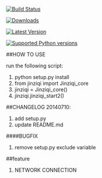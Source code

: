 [![Build Status](https://travis-ci.org/snowleung/jinziqi_python.svg?branch=master)](https://travis-ci.org/snowleung/jinziqi_python)

[![Downloads](https://pypip.in/download/jinziqi/badge.svg)](https://pypi.python.org/pypi/jinziqi/)

[![Latest Version](https://pypip.in/version/jinziqi/badge.svg)](https://pypi.python.org/pypi/jinziqi/)

[![Supported Python versions](https://pypip.in/py_versions/jinziqi/badge.svg)](https://pypi.python.org/pypi/jinziqi/)


##HOW TO USE

run the following script:

1. python setup.py install
2. from jinziqi import Jinziqi_core
3. jinziqi = Jinziqi_core()
4. jinziqi.jinziqi_start2()

##CHANGELOG
20140710:

1. add setup.py
2. update README.md

####BUGFIX

1. remove setup.py exclude variable

##feature

1. NETWORK CONNECTION